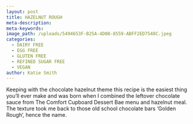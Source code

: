 ```yaml
---
layout: post
title: HAZELNUT ROUGH
meta-description:
meta-keywords:
image_path: /uploads/5494653F-B25A-4D08-8559-ABFF2ED7548C.jpeg
categories:
  - DAIRY FREE
  - EGG FREE
  - GLUTEN FREE
  - REFINED SUGAR FREE
  - VEGAN
author: Katie Smith
---
```


Keeping with the chocolate hazelnut theme this recipe is the easiest thing you’ll ever make and was born when I combined the leftover chocolate sauce from The Comfort Cupboard Dessert Bae menu and hazelnut meal. The texture took me back to those old school chocolate bars ‘Golden Rough‘, hence the name.&nbsp;